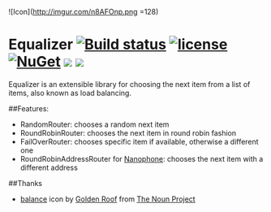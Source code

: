![Icon](http://imgur.com/n8AFOnp.png =128) 
# Equalizer [![Build status](https://ci.appveyor.com/api/projects/status/sj7voayxy3c002an?svg=true)](https://ci.appveyor.com/project/lvermeulen/equalizer) [![license](https://img.shields.io/github/license/lvermeulen/Equalizer.svg?maxAge=2592000)](https://github.com/lvermeulen/Equalizer/blob/master/LICENSE) [![NuGet](https://img.shields.io/nuget/v/Equalizer.Core.svg?maxAge=2592000)](https://www.nuget.org/packages/Equalizer.Core/)  ![](https://img.shields.io/badge/.net-4.5.1-yellowgreen.svg) ![](https://img.shields.io/badge/netstandard-1.6-yellowgreen.svg)
Equalizer is an extensible library for choosing the next item from a list of items, also known as load balancing.

##Features:
* RandomRouter: chooses a random next item
* RoundRobinRouter: chooses the next item in round robin fashion
* FailOverRouter: chooses specific item if available, otherwise a different one
* RoundRobinAddressRouter for [Nanophone](https://github.com/lvermeulen/Nanophone): chooses the next item with a different address

##Thanks
* [balance](https://thenounproject.com/term/balance/203869/) icon by [Golden Roof](https://thenounproject.com/goldenroof/) from [The Noun Project](https://thenounproject.com)
